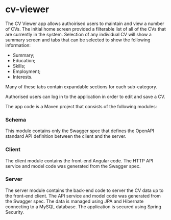 # cv-viewer

The CV Viewer app allows authoirised users to maintain and view a number of CVs. The initial home screen provided a filterable list of all of the CVs that are currently in the system. Selection of any individual CV will show a summary screen and tabs that can be selected to show the following information:

*   Summary;
*   Education;
*   Skills;
*   Employment;
*   Interests.

Many of these tabs contain expandable sections for each sub-category.

Authorised users can log in to the application in order to edit and save a CV.

The app code is a Maven project that consists of the following modules:

### Schema

This module contains only the Swagger spec that defines the OpenAPI standard API definition between the client and the server.

### Client

The client module contains the front-end Angular code. The HTTP API service and model code was generated from the Swagger spec.

### Server
  
The server module contains the back-end code to server the CV data up to the front-end client. The API service and model code was generated from the Swagger spec. The data is managed using JPA and Hibernate connecting to a MySQL database. The application is secured using Spring Security. 